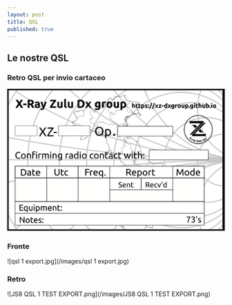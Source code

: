 ```yaml
---
layout: post
title: QSL
published: true
---
```

## Le nostre QSL 


### Retro QSL per invio cartaceo

![QSLgenericaconsito.png](/images/QSLgenericaconsito.png)


### Fronte

![qsl 1 export.jpg](/images/qsl 1 export.jpg)

### Retro

![JS8 QSL 1 TEST EXPORT.png](/images/JS8 QSL 1 TEST EXPORT.png)
